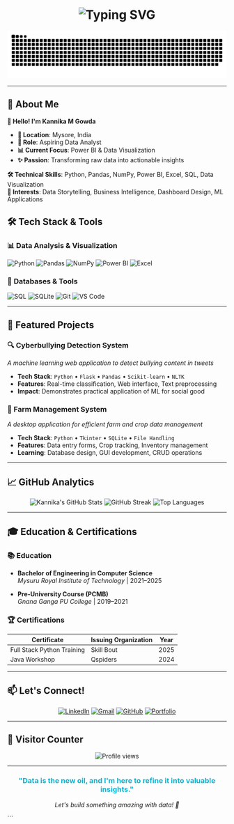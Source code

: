 <h1 align="center">
  <img src="https://readme-typing-svg.herokuapp.com?font=Fira+Code&weight=600&size=30&duration=3500&pause=1000&color=00B8D9&center=true&vCenter=true&width=600&lines=👋+Hi,+I'm+Kannika+M+Gowda;📊+Aspiring+Data+Analyst;💡+Learning+Power+BI+%26+Data+Visualization;✨+Turning+Data+Into+Meaningful+Insights" alt="Typing SVG">
</h1>

<p align="center">
  <img src="https://github.com/Platane/snk/raw/output/github-contribution-grid-snake.svg" alt="snake animation" />
</p>

---

## 🌿 About Me

**👋 Hello! I'm Kannika M Gowda**

- **📍 Location**: Mysore, India
- **🎯 Role**: Aspiring Data Analyst  
- **📊 Current Focus**: Power BI & Data Visualization
- **✨ Passion**: Transforming raw data into actionable insights

**🛠️ Technical Skills**: Python, Pandas, NumPy, Power BI, Excel, SQL, Data Visualization  
**🎯 Interests**: Data Storytelling, Business Intelligence, Dashboard Design, ML Applications


## 🛠️ Tech Stack & Tools

### 📊 **Data Analysis & Visualization**
![Python](https://img.shields.io/badge/Python-3776AB?style=for-the-badge&logo=python&logoColor=white)
![Pandas](https://img.shields.io/badge/Pandas-150458?style=for-the-badge&logo=pandas&logoColor=white)
![NumPy](https://img.shields.io/badge/NumPy-013243?style=for-the-badge&logo=numpy&logoColor=white)
![Power BI](https://img.shields.io/badge/Power_BI-F2C811?style=for-the-badge&logo=powerbi&logoColor=black)
![Excel](https://img.shields.io/badge/Microsoft_Excel-217346?style=for-the-badge&logo=microsoftexcel&logoColor=white)

### 💾 **Databases & Tools**
![SQL](https://img.shields.io/badge/SQL-4479A1?style=for-the-badge&logo=postgresql&logoColor=white)
![SQLite](https://img.shields.io/badge/SQLite-003B57?style=for-the-badge&logo=sqlite&logoColor=white)
![Git](https://img.shields.io/badge/Git-F05032?style=for-the-badge&logo=git&logoColor=white)
![VS Code](https://img.shields.io/badge/VS_Code-007ACC?style=for-the-badge&logo=visualstudiocode&logoColor=white)

---

## 🚀 Featured Projects

### 🔍 Cyberbullying Detection System
*A machine learning web application to detect bullying content in tweets*

- **Tech Stack**: `Python` • `Flask` • `Pandas` • `Scikit-learn` • `NLTK`
- **Features**: Real-time classification, Web interface, Text preprocessing
- **Impact**: Demonstrates practical application of ML for social good

### 🌾 Farm Management System  
*A desktop application for efficient farm and crop data management*

- **Tech Stack**: `Python` • `Tkinter` • `SQLite` • `File Handling`
- **Features**: Data entry forms, Crop tracking, Inventory management
- **Learning**: Database design, GUI development, CRUD operations

---

## 📈 GitHub Analytics

<div align="center">
  
![Kannika's GitHub Stats](https://github-readme-stats.vercel.app/api?username=kannikagowda&show_icons=true&theme=radical&hide_border=true&count_private=true&include_all_commits=true)
![GitHub Streak](https://github-readme-streak-stats.herokuapp.com/?user=kannikagowda&theme=radical&hide_border=true)
![Top Languages](https://github-readme-stats.vercel.app/api/top-langs/?username=kannikagowda&layout=compact&theme=radical&hide_border=true&langs_count=8)

</div>

---

## 🎓 Education & Certifications

### 📚 Education
- **Bachelor of Engineering in Computer Science**  
  *Mysuru Royal Institute of Technology* | 2021–2025

- **Pre-University Course (PCMB)**  
  *Gnana Ganga PU College* | 2019–2021

### 🏆 Certifications
| Certificate | Issuing Organization | Year |
|-------------|---------------------|------|
| Full Stack Python Training | Skill Bout | 2025 |
| Java Workshop | Qspiders | 2024 |

---

## 📫 Let's Connect!

<div align="center">

[![LinkedIn](https://img.shields.io/badge/LinkedIn-Kannika_M_Gowda-0077B5?style=for-the-badge&logo=linkedin&logoColor=white)](https://linkedin.com/in/kannikamgowda)
[![Gmail](https://img.shields.io/badge/Gmail-kannikamgowda6@gmail.com-D14836?style=for-the-badge&logo=gmail&logoColor=white)](mailto:kannikamgowda6@gmail.com)
[![GitHub](https://img.shields.io/badge/GitHub-kannikagowda-181717?style=for-the-badge&logo=github&logoColor=white)](https://github.com/kannikagowda)
[![Portfolio](https://img.shields.io/badge/Portfolio-Coming_Soon-FF7139?style=for-the-badge&logo=google-chrome&logoColor=white)](#)

</div>

---

## 🌟 Visitor Counter

<p align="center">
  <img src="https://komarev.com/ghpvc/?username=kannikagowda&label=Profile+Views&color=blueviolet&style=flat-square" alt="Profile views" />
</p>

---

<h3 align="center" style="color: #00B8D9;">
  "Data is the new oil, and I'm here to refine it into valuable insights." 
</h3>

<p align="center">
  <i>Let's build something amazing with data! 🌟</i>
</p>
```

